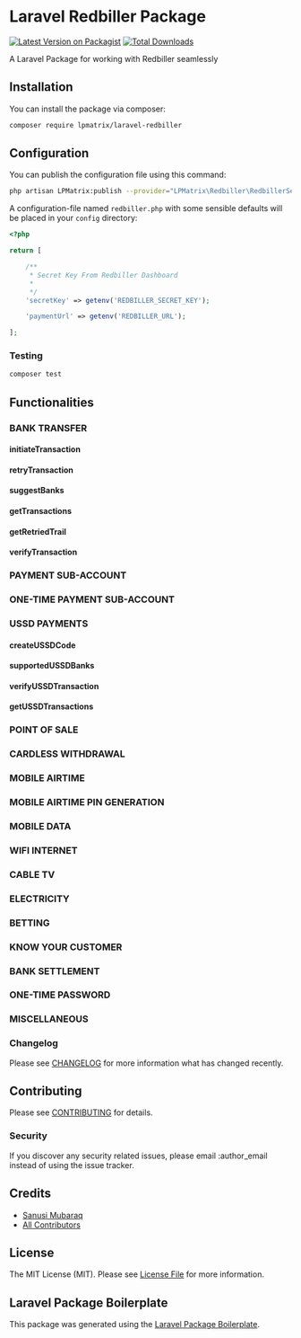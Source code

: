 # Laravel Redbiller Package

[![Latest Version on Packagist](https://img.shields.io/packagist/v/LPMatrix/laravel-redbiller.svg?style=flat-square)](https://packagist.org/packages/LPMatrix/laravel-redbiller)
[![Total Downloads](https://img.shields.io/packagist/dt/LPMatrix/laravel-redbiller.svg?style=flat-square)](https://packagist.org/packages/LPMatrix/laravel-redbiller)

A Laravel Package for working with Redbiller seamlessly

## Installation

You can install the package via composer:

```bash
composer require lpmatrix/laravel-redbiller
```

## Configuration

You can publish the configuration file using this command:

```bash
php artisan LPMatrix:publish --provider="LPMatrix\Redbiller\RedbillerServiceProvider"
```

A configuration-file named `redbiller.php` with some sensible defaults will be placed in your `config` directory:

```php
<?php

return [

    /**
     * Secret Key From Redbiller Dashboard
     *
     */
    'secretKey' => getenv('REDBILLER_SECRET_KEY');

    'paymentUrl' => getenv('REDBILLER_URL');

];
```

### Testing

```bash
composer test
```

## Functionalities

### BANK TRANSFER
#### initiateTransaction
#### retryTransaction
#### suggestBanks
#### getTransactions
#### getRetriedTrail
#### verifyTransaction

### PAYMENT SUB-ACCOUNT
### ONE-TIME PAYMENT SUB-ACCOUNT
### USSD PAYMENTS
#### createUSSDCode
#### supportedUSSDBanks
#### verifyUSSDTransaction
#### getUSSDTransactions

### POINT OF SALE
### CARDLESS WITHDRAWAL
### MOBILE AIRTIME
### MOBILE AIRTIME PIN GENERATION
### MOBILE DATA
### WIFI INTERNET
### CABLE TV
### ELECTRICITY
### BETTING
### KNOW YOUR CUSTOMER
### BANK SETTLEMENT
### ONE-TIME PASSWORD
### MISCELLANEOUS

### Changelog

Please see [CHANGELOG](CHANGELOG.md) for more information what has changed recently.

## Contributing

Please see [CONTRIBUTING](CONTRIBUTING.md) for details.

### Security

If you discover any security related issues, please email :author_email instead of using the issue tracker.

## Credits

-   [Sanusi Mubaraq](https://github.com/LPMatrix)
-   [All Contributors](../../contributors)

## License

The MIT License (MIT). Please see [License File](LICENSE.md) for more information.

## Laravel Package Boilerplate

This package was generated using the [Laravel Package Boilerplate](https://laravelpackageboilerplate.com).
